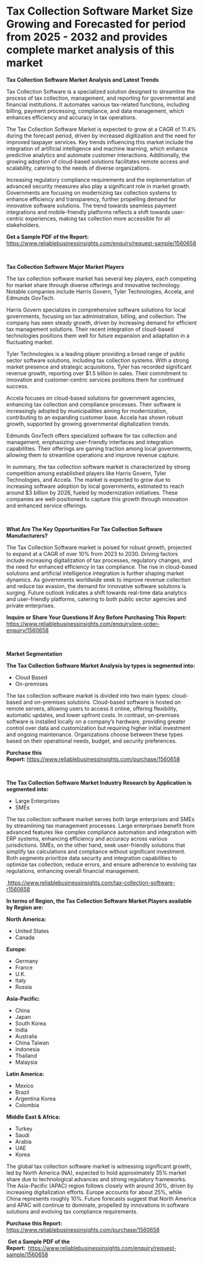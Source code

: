 <p><h1>Tax Collection Software Market Size Growing and Forecasted for period from 2025 - 2032 and provides complete market analysis of this market</h1></p><p><strong>Tax Collection Software Market Analysis and Latest Trends</strong></p>
<p><p>Tax Collection Software is a specialized solution designed to streamline the process of tax collection, management, and reporting for governmental and financial institutions. It automates various tax-related functions, including billing, payment processing, compliance, and data management, which enhances efficiency and accuracy in tax operations.</p><p>The Tax Collection Software Market is expected to grow at a CAGR of 11.4% during the forecast period, driven by increased digitization and the need for improved taxpayer services. Key trends influencing this market include the integration of artificial intelligence and machine learning, which enhance predictive analytics and automate customer interactions. Additionally, the growing adoption of cloud-based solutions facilitates remote access and scalability, catering to the needs of diverse organizations.</p><p>Increasing regulatory compliance requirements and the implementation of advanced security measures also play a significant role in market growth. Governments are focusing on modernizing tax collection systems to enhance efficiency and transparency, further propelling demand for innovative software solutions. The trend towards seamless payment integrations and mobile-friendly platforms reflects a shift towards user-centric experiences, making tax collection more accessible for all stakeholders.</p></p>
<p><strong>Get a Sample PDF of the Report:&nbsp;</strong> <a href="https://www.reliablebusinessinsights.com/enquiry/request-sample/1560658?utm_campaign=2782&utm_medium=2&utm_source=Github&utm_content=ia&utm_term=19042025&utm_id=tax-collection-software">https://www.reliablebusinessinsights.com/enquiry/request-sample/1560658</a></p>
<p>&nbsp;</p>
<p><strong>Tax Collection Software Major Market Players</strong></p>
<p><p>The tax collection software market has several key players, each competing for market share through diverse offerings and innovative technology. Notable companies include Harris Govern, Tyler Technologies, Accela, and Edmunds GovTech.</p><p>Harris Govern specializes in comprehensive software solutions for local governments, focusing on tax administration, billing, and collection. The company has seen steady growth, driven by increasing demand for efficient tax management solutions. Their recent integration of cloud-based technologies positions them well for future expansion and adaptation in a fluctuating market. </p><p>Tyler Technologies is a leading player providing a broad range of public sector software solutions, including tax collection systems. With a strong market presence and strategic acquisitions, Tyler has recorded significant revenue growth, reporting over $1.5 billion in sales. Their commitment to innovation and customer-centric services positions them for continued success.</p><p>Accela focuses on cloud-based solutions for government agencies, enhancing tax collection and compliance processes. Their software is increasingly adopted by municipalities aiming for modernization, contributing to an expanding customer base. Accela has shown robust growth, supported by growing governmental digitalization trends.</p><p>Edmunds GovTech offers specialized software for tax collection and management, emphasizing user-friendly interfaces and integration capabilities. Their offerings are gaining traction among local governments, allowing them to streamline operations and improve revenue capture.</p><p>In summary, the tax collection software market is characterized by strong competition among established players like Harris Govern, Tyler Technologies, and Accela. The market is expected to grow due to increasing software adoption by local governments, estimated to reach around $3 billion by 2026, fueled by modernization initiatives. These companies are well-positioned to capture this growth through innovation and enhanced service offerings.</p></p>
<p>&nbsp;</p>
<p><strong>What Are The Key Opportunities For Tax Collection Software Manufacturers?</strong></p>
<p><p>The Tax Collection Software market is poised for robust growth, projected to expand at a CAGR of over 10% from 2023 to 2030. Driving factors include increasing digitalization of tax processes, regulatory changes, and the need for enhanced efficiency in tax compliance. The rise in cloud-based solutions and artificial intelligence integration is further shaping market dynamics. As governments worldwide seek to improve revenue collection and reduce tax evasion, the demand for innovative software solutions is surging. Future outlook indicates a shift towards real-time data analytics and user-friendly platforms, catering to both public sector agencies and private enterprises.</p></p>
<p><strong>Inquire or Share Your Questions If Any Before Purchasing This Report:</strong> <a href="https://www.reliablebusinessinsights.com/enquiry/pre-order-enquiry/1560658?utm_campaign=2782&utm_medium=2&utm_source=Github&utm_content=ia&utm_term=19042025&utm_id=tax-collection-software">https://www.reliablebusinessinsights.com/enquiry/pre-order-enquiry/1560658</a></p>
<p>&nbsp;</p>
<p><strong>Market Segmentation</strong></p>
<p><strong>The Tax Collection Software Market Analysis by types is segmented into:</strong></p>
<p><ul><li>Cloud Based</li><li>On-premises</li></ul></p>
<p><p>The tax collection software market is divided into two main types: cloud-based and on-premises solutions. Cloud-based software is hosted on remote servers, allowing users to access it online, offering flexibility, automatic updates, and lower upfront costs. In contrast, on-premises software is installed locally on a company’s hardware, providing greater control over data and customization but requiring higher initial investment and ongoing maintenance. Organizations choose between these types based on their operational needs, budget, and security preferences.</p></p>
<p><strong>Purchase this Report:&nbsp;</strong><a href="https://www.reliablebusinessinsights.com/purchase/1560658?utm_campaign=2782&utm_medium=2&utm_source=Github&utm_content=ia&utm_term=19042025&utm_id=tax-collection-software">https://www.reliablebusinessinsights.com/purchase/1560658</a></p>
<p>&nbsp;</p>
<p><strong>The Tax Collection Software Market Industry Research by Application is segmented into:</strong></p>
<p><ul><li>Large Enterprises</li><li>SMEs</li></ul></p>
<p><p>The tax collection software market serves both large enterprises and SMEs by streamlining tax management processes. Large enterprises benefit from advanced features like complex compliance automation and integration with ERP systems, enhancing efficiency and accuracy across various jurisdictions. SMEs, on the other hand, seek user-friendly solutions that simplify tax calculations and compliance without significant investment. Both segments prioritize data security and integration capabilities to optimize tax collection, reduce errors, and ensure adherence to evolving tax regulations, enhancing overall financial management.</p></p>
<p><a href="https://www.reliablebusinessinsights.com/tax-collection-software-r1560658?utm_campaign=2782&utm_medium=2&utm_source=Github&utm_content=ia&utm_term=19042025&utm_id=tax-collection-software">&nbsp;https://www.reliablebusinessinsights.com/tax-collection-software-r1560658</a></p>
<p><strong>In terms of Region, the Tax Collection Software Market Players available by Region are:</strong></p>
<p>
    <p> <strong> North America: </strong>
        <ul>
            <li>United States</li>
            <li>Canada</li>
        </ul>
        </p> 
    <p> <strong> Europe: </strong>
        <ul>
            <li>Germany</li>
            <li>France</li>
            <li>U.K.</li>
            <li>Italy</li>
            <li>Russia</li>
        </ul>
        </p> 
    <p> <strong> Asia-Pacific: </strong>
        <ul>
            <li>China</li>
            <li>Japan</li>
            <li>South Korea</li>
            <li>India</li>
            <li>Australia</li>
            <li>China Taiwan</li>
            <li>Indonesia</li>
            <li>Thailand</li>
            <li>Malaysia</li>
        </ul>
        </p> 
    <p> <strong> Latin America: </strong>
        <ul>
            <li>Mexico</li>
            <li>Brazil</li>
            <li>Argentina Korea</li>
            <li>Colombia</li>
        </ul>
        </p> 
    <p> <strong> Middle East & Africa: </strong>
        <ul>
            <li>Turkey</li>
            <li>Saudi</li>
            <li>Arabia</li>
            <li>UAE</li>
            <li>Korea</li>
        </ul>
    </p>
    </p>
<p><p>The global tax collection software market is witnessing significant growth, led by North America (NA), expected to hold approximately 35% market share due to technological advances and strong regulatory frameworks. The Asia-Pacific (APAC) region follows closely with around 30%, driven by increasing digitalization efforts. Europe accounts for about 25%, while China represents roughly 10%. Future forecasts suggest that North America and APAC will continue to dominate, propelled by innovations in software solutions and evolving tax compliance requirements.</p></p>
<p><strong>Purchase this Report: </strong><a href="https://www.reliablebusinessinsights.com/purchase/1560658?utm_campaign=2782&utm_medium=2&utm_source=Github&utm_content=ia&utm_term=19042025&utm_id=tax-collection-software">https://www.reliablebusinessinsights.com/purchase/1560658</a></p>
<p>&nbsp;<strong>Get a Sample PDF of the Report:&nbsp;&nbsp;</strong><a href="https://www.reliablebusinessinsights.com/enquiry/request-sample/1560658?utm_campaign=2782&utm_medium=2&utm_source=Github&utm_content=ia&utm_term=19042025&utm_id=tax-collection-software">https://www.reliablebusinessinsights.com/enquiry/request-sample/1560658</a></p>
<p><strong></strong></p>
<p><p></p><p></p><p></p></p>